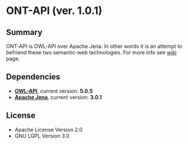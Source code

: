 # ONT-API (ver. 1.0.1)

## Summary
ONT-API is OWL-API over Apache Jena.
In other words it is an attempt to befriend these two semantic-web technologies.
For more info see [wiki](https://github.com/avicomp/ont-api/wiki) page.
 
## Dependencies
- **[OWL-API](https://github.com/owlcs/owlapi)**, current version: **5.0.5**
- **[Apache Jena](https://github.com/apache/jena)**, current version: **3.0.1**

## License
* Apache License Version 2.0
* GNU LGPL Version 3.0

